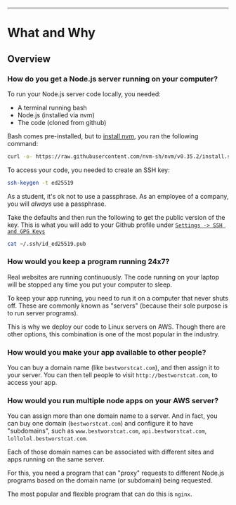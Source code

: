 


----

# What and Why

## Overview

### How do you get a Node.js server running on your computer?

To run your Node.js server code locally, you needed:

- A terminal running bash
- Node.js (installed via nvm)
- The code (cloned from github)

Bash comes pre-installed, but to [install nvm](https://github.com/nvm-sh/nvm#install--update-script), you ran the following command:

```sh
curl -o- https://raw.githubusercontent.com/nvm-sh/nvm/v0.35.2/install.sh | bash
```

To access your code, you needed to create an SSH key:

```sh
ssh-keygen -t ed25519
```

As a student, it's ok not to use a passphrase. As an employee of a company, you will *always* use a passphrase.

Take the defaults and then run the following to get the public version of the key. This is what you will add to your Github profile under [`Settings -> SSH and GPG Keys`](https://github.com/settings/keys)

```sh
cat ~/.ssh/id_ed25519.pub
```

### How would you keep a program running 24x7?

Real websites are running continuously. The code running on your laptop will be stopped any time you put your computer to sleep.

To keep your app running, you need to run it on a computer that never shuts off. These are commonly known as "servers" (because their sole purpose is to run server programs). 

This is why we deploy our code to Linux servers on AWS. Though there are other options, this combination is one of the most popular in the industry.

### How would you make your app available to other people?

You can buy a domain name (like `bestworstcat.com`), and then assign it to your server. You can then tell people to visit `http://bestworstcat.com`, to access your app.

### How would you run multiple node apps on your AWS server?

You can assign more than one domain name to a server. And in fact, you can buy one domain (`bestworstcat.com`) and configure it to have "subdomains", such as `www.bestworstcat.com`, `api.bestworstcat.com`, `lollolol.bestworstcat.com`.

Each of those domain names can be associated with different sites and apps running on the same server.

For this, you need a program that can "proxy" requests to different Node.js programs based on the domain name (or subdomain) being requested.

The most popular and flexible program that can do this is `nginx`.
